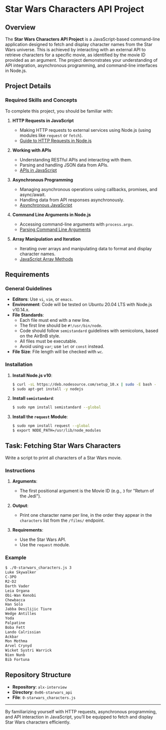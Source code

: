 # Star Wars Characters API Project

## Overview

The **Star Wars Characters API Project** is a JavaScript-based command-line application designed to fetch and display character names from the Star Wars universe. This is achieved by interacting with an external API to retrieve characters for a specific movie, as identified by the movie ID provided as an argument. The project demonstrates your understanding of API integration, asynchronous programming, and command-line interfaces in Node.js.

## Project Details

### Required Skills and Concepts

To complete this project, you should be familiar with:

1. **HTTP Requests in JavaScript**
    - Making HTTP requests to external services using Node.js (using modules like `request` or `fetch`).
    - [Guide to HTTP Requests in Node.js](https://www.nodejs.org/)

2. **Working with APIs**
    - Understanding RESTful APIs and interacting with them.
    - Parsing and handling JSON data from APIs.
    - [APIs in JavaScript](https://developer.mozilla.org/en-US/docs/Learn/JavaScript/Client-side_web_APIs/Introduction)

3. **Asynchronous Programming**
    - Managing asynchronous operations using callbacks, promises, and async/await.
    - Handling data from API responses asynchronously.
    - [Asynchronous JavaScript](https://developer.mozilla.org/en-US/docs/Learn/JavaScript/Asynchronous)

4. **Command Line Arguments in Node.js**
    - Accessing command-line arguments with `process.argv`.
    - [Parsing Command Line Arguments](https://nodejs.dev/en/learn/how-to-read-environment-variables-from-nodejs/)

5. **Array Manipulation and Iteration**
    - Iterating over arrays and manipulating data to format and display character names.
    - [JavaScript Array Methods](https://developer.mozilla.org/en-US/docs/Web/JavaScript/Reference/Global_Objects/Array)

## Requirements

### General Guidelines

- **Editors**: Use `vi`, `vim`, or `emacs`.
- **Environment**: Code will be tested on Ubuntu 20.04 LTS with Node.js v10.14.x.
- **File Standards**:
    - Each file must end with a new line.
    - The first line should be `#!/usr/bin/node`.
    - Code should follow `semistandard` guidelines with semicolons, based on the AirBnB style.
    - All files must be executable.
    - Avoid using `var`; use `let` or `const` instead.
- **File Size**: File length will be checked with `wc`.

### Installation

1. **Install Node.js v10**:

    ```bash
    $ curl -sL https://deb.nodesource.com/setup_10.x | sudo -E bash -
    $ sudo apt-get install -y nodejs
    ```

2. **Install `semistandard`**:

    ```bash
    $ sudo npm install semistandard --global
    ```

3. **Install the `request` Module**:

    ```bash
    $ sudo npm install request --global
    $ export NODE_PATH=/usr/lib/node_modules
    ```

## Task: Fetching Star Wars Characters

Write a script to print all characters of a Star Wars movie.

### Instructions

1. **Arguments**:
    - The first positional argument is the Movie ID (e.g., `3` for "Return of the Jedi").

2. **Output**:
    - Print one character name per line, in the order they appear in the `characters` list from the `/films/` endpoint.

3. **Requirements**:
    - Use the Star Wars API.
    - Use the `request` module.

### Example

```bash
$ ./0-starwars_characters.js 3
Luke Skywalker
C-3PO
R2-D2
Darth Vader
Leia Organa
Obi-Wan Kenobi
Chewbacca
Han Solo
Jabba Desilijic Tiure
Wedge Antilles
Yoda
Palpatine
Boba Fett
Lando Calrissian
Ackbar
Mon Mothma
Arvel Crynyd
Wicket Systri Warrick
Nien Nunb
Bib Fortuna
```

## Repository Structure

- **Repository**: `alx-interview`
- **Directory**: `0x06-starwars_api`
- **File**: `0-starwars_characters.js`

---

By familiarizing yourself with HTTP requests, asynchronous programming, and API interaction in JavaScript, you’ll be equipped to fetch and display Star Wars characters efficiently.
